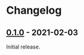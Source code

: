 # Changelog

## [0.1.0] - 2021-02-03

Initial release.

[0.1.0]: https://github.com/facebookincubator/cargo-guppy/releases/tag/hakari-0.1.0
